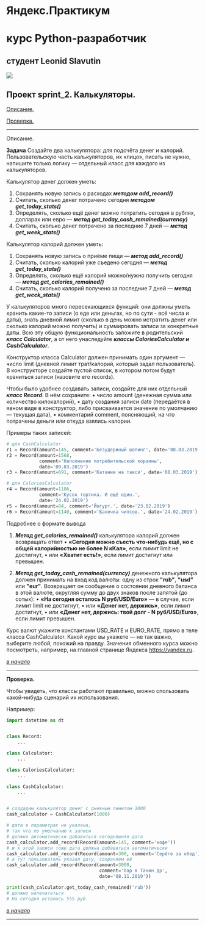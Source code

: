 # Яндекс.Практикум

# курс Python-разработчик

## студент  Leonid Slavutin

![](https://avatars.githubusercontent.com/u/86873729?s=400&u=79ca75646b1a1eb2fade4f19d435a8ba65a1fe58&v=4)

## Проект sprint_2.   Калькуляторы. 

<a name="Начало"></a>
 
 [Описание.](#Описание)
 
 [Проверка.](#Проверка)

 ***

 <a name="Описание"></a>Описание.

 **Задача**
Создайте два калькулятора: для подсчёта денег и калорий. Пользовательскую часть калькуляторов, их «лицо», писать не нужно, напишите только логику — отдельный класс для каждого из калькуляторов.

Калькулятор денег должен уметь:
1.	Сохранять новую запись о расходах ***методом add_record()***
2.	Считать, сколько денег потрачено сегодня ***методом get_today_stats()***
3.	Определять, сколько ещё денег можно потратить сегодня в рублях, долларах или евро — ***метод get_today_cash_remained(currency)***
4.	Считать, сколько денег потрачено за последние 7 дней — ***метод get_week_stats()***

Калькулятор калорий должен уметь:
1.	Сохранять новую запись о приёме пищи — ***метод add_record()***
2.	Считать, сколько калорий уже съедено сегодня — ***метод get_today_stats()***
3.	Определять, сколько ещё калорий можно/нужно получить сегодня — ***метод get_calories_remained()***
4.	Считать, сколько калорий получено за последние 7 дней — ***метод get_week_stats()***

У калькуляторов много пересекающихся функций: они должны уметь хранить какие-то записи (о еде или деньгах, но по сути - всё числа и даты), знать дневной лимит (сколько в день можно истратить денег или сколько калорий можно получить) и суммировать записи за конкретные даты. Всю эту общую функциональность заложите в родительский ***класс Calculator***, а от него унаследуйте ***классы CaloriesCalculator и CashCalculator***.

Конструктор класса Calculator должен принимать один аргумент — число limit (дневной лимит трат/калорий, который задал пользователь). В конструкторе создайте пустой список, в котором потом будут храниться записи (назовите его records).

Чтобы было удобнее создавать записи, создайте для них отдельный ***класс Record***. В нём сохраните:
•	число amount (денежная сумма или количество килокалорий),
•	дату создания записи date (передаётся в явном виде в конструктор, либо присваивается значение по умолчанию — текущая дата),
•	комментарий comment, поясняющий, на что потрачены деньги или откуда взялись калории.

Примеры таких записей:

```Python
# для CashCalculator 
r1 = Record(amount=145, comment='Безудержный шопинг', date='08.03.2019')
r2 = Record(amount=1568,
            comment='Наполнение потребительской корзины',
            date='09.03.2019')
r3 = Record(amount=691, comment='Катание на такси', date='08.03.2019')

# для CaloriesCalculator
r4 = Record(amount=1186,
            comment='Кусок тортика. И ещё один.',
            date='24.02.2019')
r5 = Record(amount=84, comment='Йогурт.', date='23.02.2019')
r6 = Record(amount=1140, comment='Баночка чипсов.', date='24.02.2019')
```


Подробнее о формате вывода
1. ***Метод get_calories_remained()*** калькулятора калорий должен возвращать ответ
•	**«Сегодня можно съесть что-нибудь ещё, но с общей калорийностью не более N кКал»**, если лимит limit не достигнут,
•	или **«Хватит есть!»**, если лимит достигнут или превышен.

2. ***Метод get_today_cash_remained(currency)*** денежного калькулятора должен принимать на вход код валюты: одну из строк **"rub"**, **"usd"** или **"eur"**.
Возвращает он сообщение о состоянии дневного баланса в этой валюте, округляя сумму до двух знаков после запятой (до сотых):
•	**«На сегодня осталось N руб/USD/Euro»** — в случае, если лимит limit не достигнут,
•	или **«Денег нет, держись»**, если лимит достигнут,
•	или **«Денег нет, держись: твой долг - N руб/USD/Euro»**, если лимит превышен.

Курс валют укажите константами USD_RATE и EURO_RATE, прямо в теле класса CashCalculator. Какой курс вы укажете — не так важно, выберите любой, похожий на правду. Значения обменного курса можно посмотреть, например, на главной странице Яндекса https://yandex.ru.


[*в начало*](#Начало)


***

 <a name="Проверка">**Проверка.**</a>

Чтобы увидеть, что классы работают правильно, можно спользовать какой-нибудь сценарий их использования.

Например:

```Python
import datetime as dt


class Record:
    ...

class Calculator:
    ...

class CaloriesCalculator:
    ...

class CashCalculator:
    ...


# создадим калькулятор денег с дневным лимитом 1000
cash_calculator = CashCalculator(1000)

# дата в параметрах не указана,
# так что по умолчанию к записи
# должна автоматически добавиться сегодняшняя дата
cash_calculator.add_record(Record(amount=145, comment='кофе'))
# и к этой записи тоже дата должна добавиться автоматически
cash_calculator.add_record(Record(amount=300, comment='Серёге за обед'))
# а тут пользователь указал дату, сохраняем её
cash_calculator.add_record(Record(amount=3000,
                                  comment='бар в Танин др',
                                  date='08.11.2019'))

print(cash_calculator.get_today_cash_remained('rub'))
# должно напечататься
# На сегодня осталось 555 руб 
```

[*в начало*](#Начало)

***
